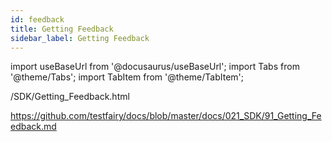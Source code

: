 ```yaml
---
id: feedback
title: Getting Feedback
sidebar_label: Getting Feedback
---
```


import useBaseUrl from '@docusaurus/useBaseUrl';
import Tabs from '@theme/Tabs';
import TabItem from '@theme/TabItem';

/SDK/Getting_Feedback.html

https://github.com/testfairy/docs/blob/master/docs/021_SDK/91_Getting_Feedback.md